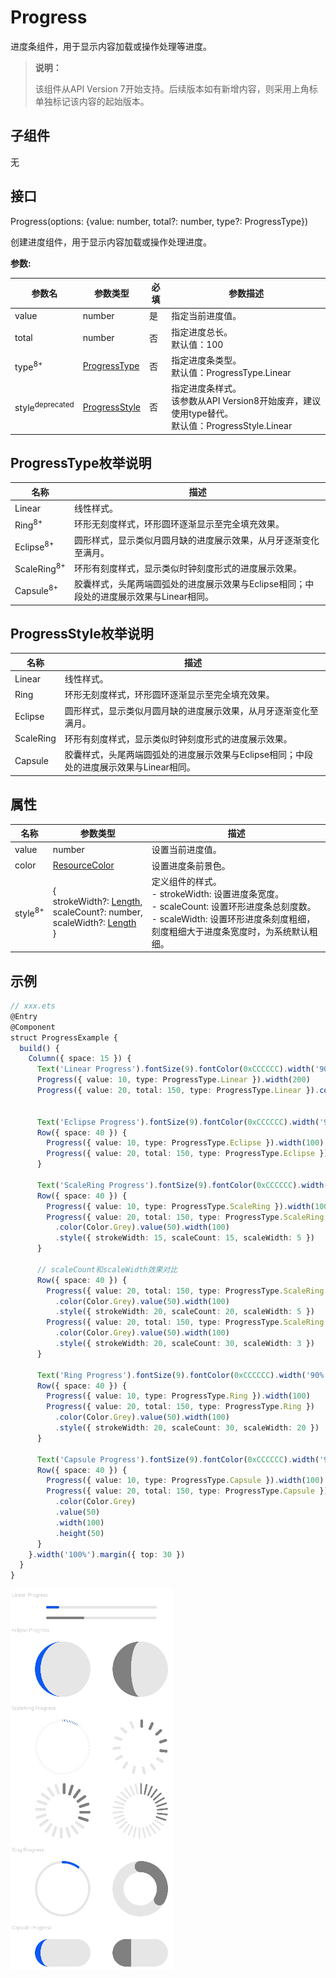 # Progress

进度条组件，用于显示内容加载或操作处理等进度。

>  **说明：**
>
>  该组件从API Version 7开始支持。后续版本如有新增内容，则采用上角标单独标记该内容的起始版本。


## 子组件

无


## 接口

Progress(options: {value: number, total?: number, type?: ProgressType})

创建进度组件，用于显示内容加载或操作处理进度。

**参数:**

| 参数名 | 参数类型 | 必填 | 参数描述 |
| -------- | -------- | -------- | -------- |
| value | number | 是 | 指定当前进度值。 |
| total | number | 否 | 指定进度总长。<br/>默认值：100 |
| type<sup>8+</sup> | [ProgressType](#progresstype枚举说明) | 否 | 指定进度条类型。<br/>默认值：ProgressType.Linear |
| style<sup>deprecated</sup> | [ProgressStyle](#progressstyle枚举说明) | 否 | 指定进度条样式。<br/>该参数从API Version8开始废弃，建议使用type替代。<br/>默认值：ProgressStyle.Linear |

## ProgressType枚举说明

| 名称 | 描述 |
| -------- | -------- |
| Linear | 线性样式。 |
| Ring<sup>8+</sup> | 环形无刻度样式，环形圆环逐渐显示至完全填充效果。 |
| Eclipse<sup>8+</sup> | 圆形样式，显示类似月圆月缺的进度展示效果，从月牙逐渐变化至满月。 |
| ScaleRing<sup>8+</sup> | 环形有刻度样式，显示类似时钟刻度形式的进度展示效果。 |
| Capsule<sup>8+</sup> | 胶囊样式，头尾两端圆弧处的进度展示效果与Eclipse相同；中段处的进度展示效果与Linear相同。 |

##  ProgressStyle枚举说明 

| 名称      | 描述                                                         |
| --------- | ------------------------------------------------------------ |
| Linear    | 线性样式。                                                   |
| Ring      | 环形无刻度样式，环形圆环逐渐显示至完全填充效果。             |
| Eclipse   | 圆形样式，显示类似月圆月缺的进度展示效果，从月牙逐渐变化至满月。 |
| ScaleRing | 环形有刻度样式，显示类似时钟刻度形式的进度展示效果。         |
| Capsule   | 胶囊样式，头尾两端圆弧处的进度展示效果与Eclipse相同；中段处的进度展示效果与Linear相同。 |

## 属性

| 名称 | 参数类型 | 描述 |
| -------- | -------- | -------- |
| value | number | 设置当前进度值。 |
| color | [ResourceColor](ts-types.md#resourcecolor) | 设置进度条前景色。 |
| style<sup>8+</sup> | {<br/>strokeWidth?:&nbsp;[Length](ts-types.md#length),<br/>scaleCount?:&nbsp;number,<br/>scaleWidth?:&nbsp;[Length](ts-types.md#length)<br/>} | 定义组件的样式。<br/>-&nbsp;strokeWidth:&nbsp;设置进度条宽度。<br/>-&nbsp;scaleCount:&nbsp;设置环形进度条总刻度数。<br/>-&nbsp;scaleWidth:&nbsp;设置环形进度条刻度粗细，刻度粗细大于进度条宽度时，为系统默认粗细。 |


## 示例

```ts
// xxx.ets
@Entry
@Component
struct ProgressExample {
  build() {
    Column({ space: 15 }) {
      Text('Linear Progress').fontSize(9).fontColor(0xCCCCCC).width('90%')
      Progress({ value: 10, type: ProgressType.Linear }).width(200)
      Progress({ value: 20, total: 150, type: ProgressType.Linear }).color(Color.Grey).value(50).width(200)


      Text('Eclipse Progress').fontSize(9).fontColor(0xCCCCCC).width('90%')
      Row({ space: 40 }) {
        Progress({ value: 10, type: ProgressType.Eclipse }).width(100)
        Progress({ value: 20, total: 150, type: ProgressType.Eclipse }).color(Color.Grey).value(50).width(100)
      }

      Text('ScaleRing Progress').fontSize(9).fontColor(0xCCCCCC).width('90%')
      Row({ space: 40 }) {
        Progress({ value: 10, type: ProgressType.ScaleRing }).width(100)
        Progress({ value: 20, total: 150, type: ProgressType.ScaleRing })
          .color(Color.Grey).value(50).width(100)
          .style({ strokeWidth: 15, scaleCount: 15, scaleWidth: 5 })
      }

      // scaleCount和scaleWidth效果对比
      Row({ space: 40 }) {
        Progress({ value: 20, total: 150, type: ProgressType.ScaleRing })
          .color(Color.Grey).value(50).width(100)
          .style({ strokeWidth: 20, scaleCount: 20, scaleWidth: 5 })
        Progress({ value: 20, total: 150, type: ProgressType.ScaleRing })
          .color(Color.Grey).value(50).width(100)
          .style({ strokeWidth: 20, scaleCount: 30, scaleWidth: 3 })
      }

      Text('Ring Progress').fontSize(9).fontColor(0xCCCCCC).width('90%')
      Row({ space: 40 }) {
        Progress({ value: 10, type: ProgressType.Ring }).width(100)
        Progress({ value: 20, total: 150, type: ProgressType.Ring })
          .color(Color.Grey).value(50).width(100)
          .style({ strokeWidth: 20, scaleCount: 30, scaleWidth: 20 })
      }

      Text('Capsule Progress').fontSize(9).fontColor(0xCCCCCC).width('90%')
      Row({ space: 40 }) {
        Progress({ value: 10, type: ProgressType.Capsule }).width(100).height(50)
        Progress({ value: 20, total: 150, type: ProgressType.Capsule })
          .color(Color.Grey)
          .value(50)
          .width(100)
          .height(50)
      }
    }.width('100%').margin({ top: 30 })
  }
}
```

![progress](figures/progress.png)
